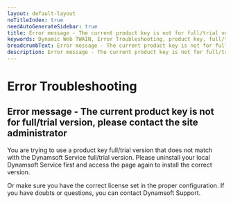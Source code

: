 ```yaml
---
layout: default-layout
noTitleIndex: true
needAutoGenerateSidebar: true
title: Error message - The current product key is not for full/trial version, please contact the site administrator
keywords: Dynamic Web TWAIN, Error Troubleshooting, product key, full/trial
breadcrumbText: Error message - The current product key is not for full/trial version, please contact the site administrator
description: Error message - The current product key is not for full/trial version, please contact the site administrator
---
```


# Error Troubleshooting

## Error message - The current product key is not for full/trial version, please contact the site administrator

You are trying to use a product key full/trial version that does not match with the Dynamsoft Service full/trial version. Please uninstall your local Dynamsoft Service first and access the page again to install the correct version.

Or make sure you have the correct license set in the proper configuration. If you have doubts or questions, you can contact Dynamsoft Support.
